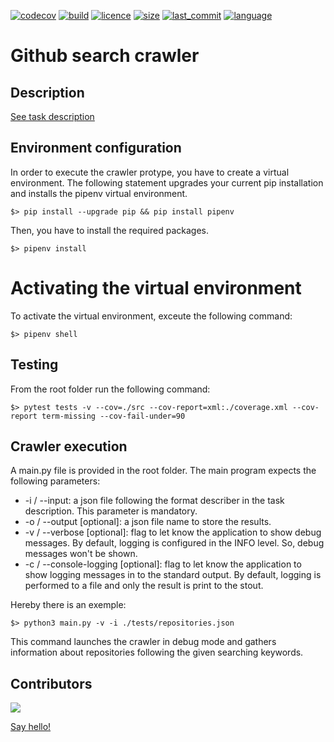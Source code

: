 <!-- Shields -->
[![codecov](https://codecov.io/gh/maekind/github_crawler/branch/main/graph/badge.svg?token=L8IS93O0XV)](https://codecov.io/gh/maekind/github_crawler)<!-- [![codecov](https://img.shields.io/codecov/c/github/maekind/python_samples?label=codecov&logo=codecov)](https://codecov.io/gh/maekind/python_samples) -->
[![build](https://img.shields.io/github/actions/workflow/status/maekind/github_crawler/.github/workflows/pythonpackage.yaml)](https://github.com/maekind/github_crawler) <!-- TODO: This should point to the pypi package -->
[![licence](https://img.shields.io/badge/License-MIT-orange.svg)](https://github.com/maekind/github_crawler/blob/main/LICENSE)
[![size](https://img.shields.io/github/repo-size/maekind/github_crawler)](https://github.com/maekind/github_crawler)
[![last_commit](https://img.shields.io/github/last-commit/maekind/github_crawler?color=violet)](https://github.com/maekind/github_crawler)
[![language](https://img.shields.io/github/languages/top/maekind/github_crawler?color=yellowgreen)](https://github.com/maekind/github_crawler)

# Github search crawler 

## Description

<a href="https://confluence.rdpnts.com/display/IKB/Python+developer+technical+task">See task description</a>

## Environment configuration

In order to execute the crawler protype, you have to create a virtual environment.
The following statement upgrades your current pip installation and installs the pipenv virtual environment.

`$> pip install --upgrade pip && pip install pipenv`

Then, you have to install the required packages.

`$> pipenv install`

# Activating the virtual environment

To activate the virtual environment, exceute the following command:

`$> pipenv shell`

## Testing

From the root folder run the following command:

`$> pytest tests -v --cov=./src --cov-report=xml:./coverage.xml --cov-report term-missing --cov-fail-under=90`

## Crawler execution

A main.py file is provided in the root folder.
The main program expects the following parameters:
- -i / --input: a json file following the format describer in the task description. This parameter is mandatory.
- -o / --output [optional]: a json file name to store the results.
- -v / --verbose [optional]: flag to let know the application to show debug messages. By default, logging is configured in the INFO level. So, debug messages won't be shown.
- -c / --console-logging [optional]: flag to let know the application to show logging messages in to the standard output. By default, logging is performed to a file and only the result is print to the stout.

Hereby there is an exemple:

`$> python3 main.py -v -i ./tests/repositories.json`

This command launches the crawler in debug mode and gathers information about repositories following the given searching keywords.

## Contributors

<a href="https://github.com/maekind/github_crawler/graphs/contributors">
  <img src="https://contrib.rocks/image?repo=maekind/github_crawler" />
</a>

<a href="mailto:marco@marcoespinosa.es">Say hello!</a>

